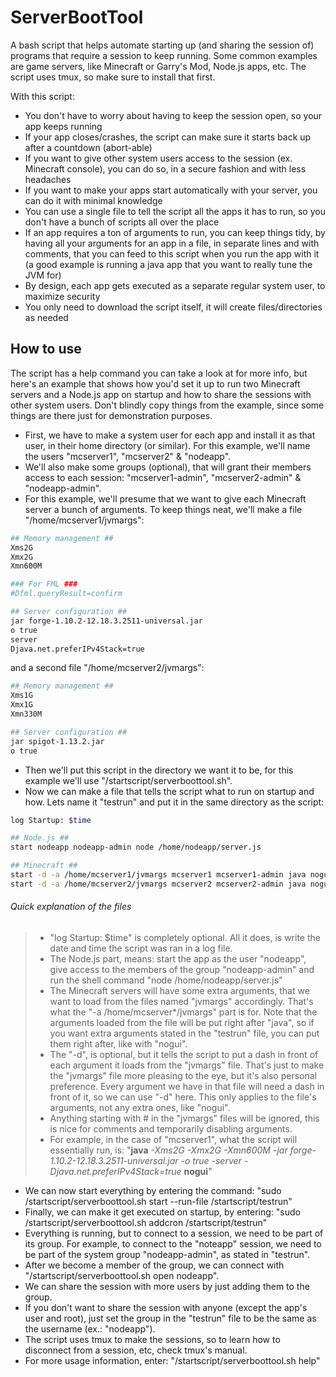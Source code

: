 # ServerBootTool
A bash script that helps automate starting up (and sharing the session of) programs that require a session to keep running.
Some common examples are game servers, like Minecraft or Garry's Mod, Node.js apps, etc.
The script uses tmux, so make sure to install that first.

With this script:
- You don't have to worry about having to keep the session open, so your app keeps running
- If your app closes/crashes, the script can make sure it starts back up after a countdown (abort-able)
- If you want to give other system users access to the session (ex. Minecraft console), you can do so, in a secure fashion and with less headaches
- If you want to make your apps start automatically with your server, you can do it with minimal knowledge
- You can use a single file to tell the script all the apps it has to run, so you don't have a bunch of scripts all over the place
- If an app requires a ton of arguments to run, you can keep things tidy, by having all your arguments for an app in a file, in separate lines and with comments, that you can feed to this script when you run the app with it (a good example is running a java app that you want to really tune the JVM for)
- By design, each app gets executed as a separate regular system user, to maximize security
- You only need to download the script itself, it will create files/directories as needed

## How to use
The script has a help command you can take a look at for more info, but here's an example that shows how you'd set it up to run two Minecraft servers and a Node.js app on startup and how to share the sessions with other system users. Don't blindly copy things from the example, since some things are there just for demonstration purposes.

- First, we have to make a system user for each app and install it as that user, in their home directory (or similar).
For this example, we'll name the users "mcserver1", "mcserver2" & "nodeapp".
- We'll also make some groups (optional), that will grant their members access to each session: "mcserver1-admin", "mcserver2-admin" & "nodeapp-admin".
- For this example, we'll presume that we want to give each Minecraft server a bunch of arguments. To keep things neat, we'll make a file "/home/mcserver1/jvmargs":
```bash
## Memory management ##
Xms2G
Xmx2G
Xmn600M

### For FML ###
#Dfml.queryResult=confirm

## Server configuration ##
jar forge-1.10.2-12.18.3.2511-universal.jar
o true
server
Djava.net.preferIPv4Stack=true
```
and a second file "/home/mcserver2/jvmargs":
```bash
## Memory management ##
Xms1G
Xmx1G
Xmn330M

## Server configuration ##
jar spigot-1.13.2.jar
o true
```
- Then we'll put this script in the directory we want it to be, for this example we'll use "/startscript/serverboottool.sh".
- Now we can make a file that tells the script what to run on startup and how. Lets name it "testrun" and put it in the same directory as the script:
```bash
log Startup: $time

## Node.js ##
start nodeapp nodeapp-admin node /home/nodeapp/server.js

## Minecraft ##
start -d -a /home/mcserver1/jvmargs mcserver1 mcserver1-admin java nogui
start -d -a /home/mcserver2/jvmargs mcserver2 mcserver2-admin java nogui
```
###### Quick explanation of the files
>- "log Startup: $time" is completely optional. All it does, is write the date and time the script was ran in a log file.
>- The Node.js part, means: start the app as the user "nodeapp", give access to the members of the group "nodeapp-admin" and run the shell command "node /home/nodeapp/server.js"
>- The Minecraft servers will have some extra arguments, that we want to load from the files named "jvmargs" accordingly. That's what the "-a /home/mcserver*/jvmargs" part is for. Note that the arguments loaded from the file will be put right after "java", so if you want extra arguments stated in the "testrun" file, you can put them right after, like with "nogui".
>- The "-d", is optional, but it tells the script to put a dash in front of each argument it loads from the "jvmargs" file. That's just to make the "jvmargs" file more pleasing to the eye, but it's also personal preference. Every argument we have in that file will need a dash in front of it, so we can use "-d" here. This only applies to the file's arguments, not any extra ones, like "nogui".
>- Anything starting with # in the "jvmargs" files will be ignored, this is nice for comments and temporarily disabling arguments.
>- For example, in the case of "mcserver1", what the script will essentially run, is: "**java** *-Xms2G -Xmx2G -Xmn600M -jar forge-1.10.2-12.18.3.2511-universal.jar -o true -server -Djava.net.preferIPv4Stack=true* **nogui**"

- We can now start everything by entering the command: "sudo /startscript/serverboottool.sh start --run-file /startscript/testrun"
- Finally, we can make it get executed on startup, by entering: "sudo /startscript/serverboottool.sh addcron /startscript/testrun"
- Everything is running, but to connect to a session, we need to be part of its group. For example, to connect to the "noteapp" session, we need to be part of the system group "nodeapp-admin", as stated in "testrun".
- After we become a member of the group, we can connect with "/startscript/serverboottool.sh open nodeapp".
- We can share the session with more users by just adding them to the group.
- If you don't want to share the session with anyone (except the app's user and root), just set the group in the "testrun" file to be the same as the username (ex.: "nodeapp").
- The script uses tmux to make the sessions, so to learn how to disconnect from a session, etc, check tmux's manual.
- For more usage information, enter: "/startscript/serverboottool.sh help"
